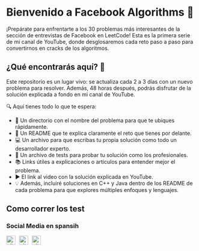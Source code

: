 # Bienvenido a Facebook Algorithms 🎉
¡Prepárate para enfrentarte a los 30 problemas más interesantes de la sección de entrevistas de Facebook en LeetCode! Esta es la primera serie de mi canal de YouTube, donde desglosaremos cada reto paso a paso para convertirnos en cracks de los algoritmos.

## ¿Qué encontrarás aquí? 🚀
Este repositorio es un lugar vivo: se actualiza cada 2 a 3 días con un nuevo problema para resolver. Además, 48 horas después, podrás disfrutar de la solución explicada a fondo en mi canal de YouTube.

🔍 Aquí tienes todo lo que te espera:

- 📁 Un directorio con el nombre del problema para que te ubiques rápidamente.
- 📝 Un README que te explica claramente el reto que tienes por delante.
- 💻 Un archivo para que escribas tu propia solución como todo un desarrollador experto.
- 🧪 Un archivo de tests para probar tu solución como los profesionales.
- 📚 Links útiles a explicaciones o artículos para entender mejor el problema.
- ▶️ El link al video con la solución explicada en YouTube.
- 💡 Además, incluiré soluciones en C++ y Java dentro de los README de cada problema para que explores múltiples enfoques y lenguajes.

## Como correr los test



### Social Media en spansih 


<div style="display: flex; align-items: center; gap: 10px;">
<a href="https://www.youtube.com/@marco-devx">
  <img src="https://cdn3.iconfinder.com/data/icons/social-network-30/512/social-06-512.png" alt="github" width="24" height="24">
</a>

<a href="https://www.tiktok.com/@marco.devx">
  <img src="https://cdn0.iconfinder.com/data/icons/logos-brands-7/512/TikTok_logo_app0-64.png" alt="github" width="24" height="24">
</a>

<a href="https://www.instagram.com/marco.devx/">
  <img src="https://cdn4.iconfinder.com/data/icons/logos-brands-7/512/instagram_icon-instagram_buttoninstegram-64.png" alt="github" width="24" height="24">
</a>
</div>


[1]: http://www.github.com/your_contact_info